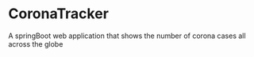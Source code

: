 # CoronaTracker
A springBoot web application that shows the number of corona cases all across the globe
